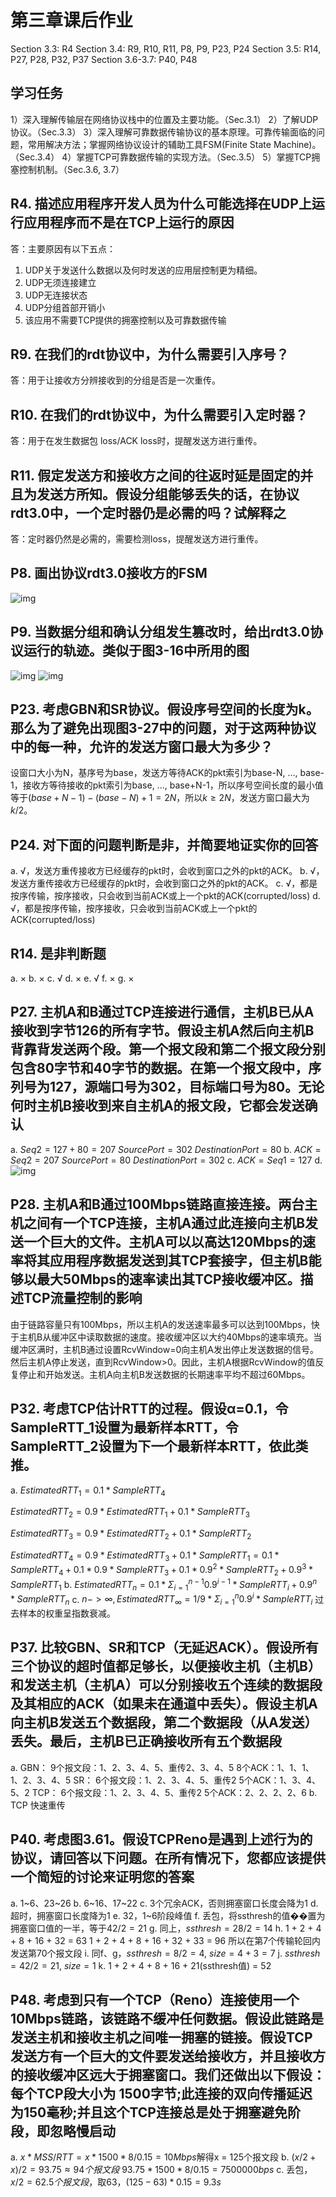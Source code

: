 # 第三章课后作业

Section 3.3: R4
Section 3.4: R9, R10, R11, P8, P9, P23, P24
Section 3.5: R14, P27, P28, P32, P37
Section 3.6-3.7: P40, P48

## 学习任务

1）深入理解传输层在网络协议栈中的位置及主要功能。（Sec.3.1）
2）了解UDP协议。（Sec.3.3）
3）深入理解可靠数据传输协议的基本原理。可靠传输面临的问题，常用解决方法；掌握网络协议设计的辅助工具FSM(Finite State Machine)。（Sec.3.4）
4）掌握TCP可靠数据传输的实现方法。（Sec.3.5）
5）掌握TCP拥塞控制机制。（Sec.3.6, 3.7）

## R4. 描述应用程序开发人员为什么可能选择在UDP上运行应用程序而不是在TCP上运行的原因

答：主要原因有以下五点：

1. UDP关于发送什么数据以及何时发送的应用层控制更为精细。
2. UDP无须连接建立
3. UDP无连接状态
4. UDP分组首部开销小
5. 该应用不需要TCP提供的拥塞控制以及可靠数据传输

## R9. 在我们的rdt协议中，为什么需要引入序号？

答：用于让接收方分辨接收到的分组是否是一次重传。

## R10. 在我们的rdt协议中，为什么需要引入定时器？

答：用于在发生数据包 loss/ACK loss时，提醒发送方进行重传。

## R11. 假定发送方和接收方之间的往返时延是固定的并且为发送方所知。假设分组能够丢失的话，在协议rdt3.0中，一个定时器仍是必需的吗？试解释之

答：定时器仍然是必需的，需要检测loss，提醒发送方进行重传。

## P8. 画出协议rdt3.0接收方的FSM

![img](https://img2023.cnblogs.com/blog/2975286/202304/2975286-20230416145426094-1056214622.png)

## P9. 当数据分组和确认分组发生篡改时，给出rdt3.0协议运行的轨迹。类似于图3-16中所用的图

![img](https://img2023.cnblogs.com/blog/2975286/202304/2975286-20230416151606996-1761579664.png)
![img](https://img2023.cnblogs.com/blog/2975286/202304/2975286-20230416151734867-731966471.png)

## P23. 考虑GBN和SR协议。假设序号空间的长度为k。那么为了避免出现图3-27中的问题，对于这两种协议中的每一种，允许的发送方窗口最大为多少？

设窗口大小为N，基序号为base，发送方等待ACK的pkt索引为base-N, ..., base-1，接收方等待接收的pkt索引为base, ..., base+N-1，所以序号空间长度的最小值等于$(base+N-1)-(base-N)+1=2N$，所以$k \geq 2N$，发送方窗口最大为$k/2$。

## P24. 对下面的问题判断是非，并简要地证实你的回答

a. √，发送方重传接收方已经缓存的pkt时，会收到窗口之外的pkt的ACK。
b. √，发送方重传接收方已经缓存的pkt时，会收到窗口之外的pkt的ACK。
c. √，都是按序传输，按序接收，只会收到当前ACK或上一个pkt的ACK(corrupted/loss)
d. √，都是按序传输，按序接收，只会收到当前ACK或上一个pkt的ACK(corrupted/loss)

## R14. 是非判断题

a. ×
b. ×
c. √
d. ×
e. √
f. ×
g. ×

## P27. 主机A和B通过TCP连接进行通信，主机B已从A接收到字节126的所有字节。假设主机A然后向主机B背靠背发送两个段。第一个报文段和第二个报文段分别包含80字节和40字节的数据。在第一个报文段中，序列号为127，源端口号为302，目标端口号为80。无论何时主机B接收到来自主机A的报文段，它都会发送确认

a. $Seq2 = 127 + 80 = 207$
$SourcePort = 302$
$DestinationPort = 80$
b. $ACK = Seq2 = 207$
$SourcePort = 80$
$DestinationPort = 302$
c. $ACK = Seq1 = 127$
d. ![img](https://img2023.cnblogs.com/blog/2975286/202304/2975286-20230416161518165-2070359026.png)

## P28. 主机A和B通过100Mbps链路直接连接。两台主机之间有一个TCP连接，主机A通过此连接向主机B发送一个巨大的文件。主机A可以以高达120Mbps的速率将其应用程序数据发送到其TCP套接字，但主机B能够以最大50Mbps的速率读出其TCP接收缓冲区。描述TCP流量控制的影响

由于链路容量只有100Mbps，所以主机A的发送速率最多可以达到100Mbps，快于主机B从缓冲区中读取数据的速度。接收缓冲区以大约40Mbps的速率填充。当缓冲区满时，主机B通过设置RcvWindow=0向主机A发出停止发送数据的信号。然后主机A停止发送，直到RcvWindow>0。因此，主机A根据RcvWindow的值反复停止和开始发送。主机A向主机B发送数据的长期速率平均不超过60Mbps。

## P32. 考虑TCP估计RTT的过程。假设α=0.1，令SampleRTT_1设置为最新样本RTT，令SampleRTT_2设置为下一个最新样本RTT，依此类推。

a. $EstimatedRTT_1 = 0.1 * SampleRTT_4$

$EstimatedRTT_2 = 0.9 * EstimatedRTT_1 + 0.1 * SampleRTT_3$

$EstimatedRTT_3 = 0.9 * EstimatedRTT_2 + 0.1 * SampleRTT_2$

$EstimatedRTT_4 = 0.9 * EstimatedRTT_3 + 0.1 * SampleRTT_1 = 0.1 * SampleRTT_4 + 0.1 * 0.9 * SampleRTT_3 + 0.1 * 0.9^2 * SampleRTT_2 + 0.9^3 * SampleRTT_1$
b. $EstimatedRTT_n = 0.1 * \Sigma_{i=1}^{n-1}0.9^{i-1} * SampleRTT_i + 0.9^n * SampleRTT_n$
c. $n -> ∞, EstimatedRTT_∞ = 1/9 * \Sigma_{i=1}^{n}0.9^{i} * SampleRTT_i$
过去样本的权重呈指数衰减。

## P37. 比较GBN、SR和TCP（无延迟ACK）。假设所有三个协议的超时值都足够长，以便接收主机（主机B）和发送主机（主机A）可以分别接收五个连续的数据段及其相应的ACK（如果未在通道中丢失）。假设主机A向主机B发送五个数据段，第二个数据段（从A发送）丢失。最后，主机B已正确接收所有五个数据段

a.
GBN：
9个报文段：1、2、3、4、5、重传2、3、4、5
8个ACK：1、1、1、1、2、3、4、5
SR：
6个报文段：1、2、3、4、5、重传2
5个ACK：1、3、4、5、2
TCP：
6个报文段：1、2、3、4、5、重传2
5个ACK：2、2、2、2、6
b. TCP 快速重传

## P40. 考虑图3.61。假设TCPReno是遇到上述行为的协议，请回答以下问题。在所有情况下，您都应该提供一个简短的讨论来证明您的答案

a. 1\~6、23\~26
b. 6\~16、17\~22
c. 3个冗余ACK，否则拥塞窗口长度会降为1
d. 超时，拥塞窗口长度降为1
e. 32，1\~6阶段峰值
f. 丢包，将ssthresh的值��置为拥塞窗口值的一半，等于$42/2=21$
g. 同上，$ssthresh = 28/2 = 14$
h. 1 + 2 + 4 + 8 + 16 + 32 = 63
1 + 2 + 4 + 8 + 16 + 32 + 33 = 96
所以在第7个传输轮回内发送第70个报文段
i. 同f、g，$ssthresh = 8/2 = 4$, $size = 4 + 3 = 7$
j. $ssthresh = 42/2 = 21$, $size = 1$
k. 1 + 2 + 4 + 8 + 16 + 21(ssthresh值) = 52

## P48. 考虑到只有一个TCP（Reno）连接使用一个10Mbps链路，该链路不缓冲任何数据。假设此链路是发送主机和接收主机之间唯一拥塞的链接。假设TCP发送方有一个巨大的文件要发送给接收方，并且接收方的接收缓冲区远大于拥塞窗口。我们还做出以下假设：每个TCP段大小为 1500字节;此连接的双向传播延迟为150毫秒;并且这个TCP连接总是处于拥塞避免阶段，即忽略慢启动

a. $x * MSS / RTT = x * 1500 * 8/0.15=10Mbps$解得x = 125个报文段
b. $(x/2 + x)/2 = 93.75 ≈ 94个报文段$
$93.75 * 1500 * 8/0.15 = 7500000bps$
c. 丢包，$x/2 = 62.5个报文段$，取63，$(125 - 63) * 0.15 = 9.3s$
